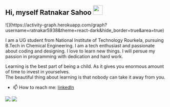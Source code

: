 <h2> Hi, myself Ratnakar Sahoo </a> <img src="https://media.giphy.com/media/26BRqMxBADwpK2a6Q/giphy.gif" width="30"></h2>
![](https://activity-graph.herokuapp.com/graph?username=ratnakar5938&theme=react-dark&hide_border=true&area=true)
  <p> I am a UG student from National Institute of Technology Rourkela, pursuing B.Tech in Chemical Engineering.
  I am a tech enthusiast and passionate about coding and designing. I love to learn new things. I will persue my passion in programming with dedication and hard work.

  Learning is the best part of being a child. As it gives you enormous amount of time to invest in yourselves.
 <br>The beautiful thing about learning is that nobody can take it away from you.</p>

  - 📫 How to reach me: [linkedIn](https://www.linkedin.com/in/ratnakar-sahoo-a78401135/)
<img src="https://github-readme-stats.vercel.app/api?username=ratnakar5938&show_icons=true&count_private=true&theme=radical ">
<img  src="https://github-readme-stats.vercel.app/api/top-langs/?username=ratnakar5938&hide=css,html&theme=tokyonight&layout=compact" />

